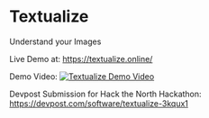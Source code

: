 # Textualize

Understand your Images

Live Demo at: 
	https://textualize.online/


Demo Video:
	[![Textualize Demo Video](https://img.youtube.com/vi/MttFeWNfNk0/0.jpg)](http://www.youtube.com/watch?v=MttFeWNfNk0)

Devpost Submission for Hack the North Hackathon:
	https://devpost.com/software/textualize-3kqux1
	

